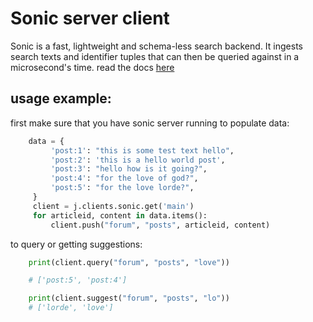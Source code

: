 # Sonic server client
Sonic is a fast, lightweight and schema-less search backend. It ingests search texts and identifier tuples that can then be queried against in a microsecond's time.
read the docs [here](https://github.com/valeriansaliou/sonic)
## usage example:
first make sure that you have sonic server running
to populate data:
```python
    data = { 
         'post:1': "this is some test text hello", 
         'post:2': 'this is a hello world post', 
         'post:3': "hello how is it going?", 
         'post:4': "for the love of god?", 
         'post:5': "for the love lorde?", 
     } 
     client = j.clients.sonic.get('main') 
     for articleid, content in data.items(): 
         client.push("forum", "posts", articleid, content) 
```
to query or getting suggestions:
```python
    print(client.query("forum", "posts", "love")) 

    # ['post:5', 'post:4']

    print(client.suggest("forum", "posts", "lo"))                                
    # ['lorde', 'love']
```